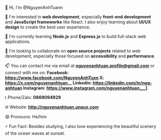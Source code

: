 👋 Hi, I'm @NguyenAnhTuann

👀 I'm interested in **web development**, especially **front-end development** and **JavaScript frameworks** like React. I also enjoy learning about **UI/UX design** to create the best user experience.

🌱 I'm currently learning **Node.js** and **Express.js** to build full-stack web applications.

💞️ I'm looking to collaborate on **open source projects** related to web development, especially those focused on **accessibility** and **performance**.

📫 You can contact me via email at **nguyenanhtuan.profile@gmail.com** or connect with me on:
**Facebook: https://www.facebook.com/NguyenAnhTuxn
X: https://x.com/nguyenanhtuan__
Linkedin: https://linkedin.com/in/ngg-anhtuan
Instagram: https://www.instagram.com/nguyenanhtuan___]**.

📞 Phone/Zalo: **0869094929**

🌐 Website: **http://nguyenanhtuan.unaux.com**

😄 Pronouns: He/him

⚡ Fun Fact: Besides studying, I also love experiencing the beautiful scenery of the ocean waves at sunset.
